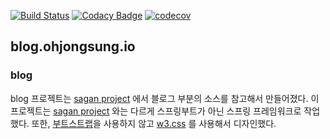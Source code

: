 [![Build Status](https://travis-ci.org/ohjongsung/blog.svg?branch=master)](https://travis-ci.org/ohjongsung/blog)
[![Codacy Badge](https://api.codacy.com/project/badge/Grade/ae27a14bbbc84cc38b45d3e4ec0ab86b)](https://www.codacy.com/app/ohjongsung/blog?utm_source=github.com&amp;utm_medium=referral&amp;utm_content=ohjongsung/blog&amp;utm_campaign=Badge_Grade)
[![codecov](https://codecov.io/gh/ohjongsung/blog/branch/master/graph/badge.svg)](https://codecov.io/gh/ohjongsung/blog)

## blog.ohjongsung.io

### blog

blog 프로젝트는 [sagan project](https://github.com/spring-io/sagan) 에서 블로그 부분의 소스를 참고해서 만들어졌다. 이 프로젝트는 
[sagan project](https://github.com/spring-io/sagan) 와는 다르게 스프링부트가 아닌 스프링 프레임워크로 작업했다. 또한, 
[부트스트랩](http://bootstrapk.com/)을 사용하지 않고 [w3.css](https://www.w3schools.com/w3css/) 를 사용해서 디자인했다. 
